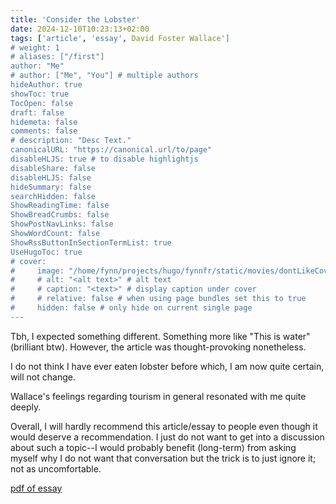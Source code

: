 ```yaml
---
title: 'Consider the Lobster'
date: 2024-12-10T10:23:13+02:00
tags: ['article', 'essay', David Foster Wallace']
# weight: 1
# aliases: ["/first"]
author: "Me"
# author: ["Me", "You"] # multiple authors
hideAuthor: true
showToc: true
TocOpen: false
draft: false
hidemeta: false
comments: false
# description: "Desc Text."
canonicalURL: "https://canonical.url/to/page"
disableHLJS: true # to disable highlightjs
disableShare: false
disableHLJS: false
hideSummary: false
searchHidden: false
ShowReadingTime: false
ShowBreadCrumbs: false
ShowPostNavLinks: false
ShowWordCount: false
ShowRssButtonInSectionTermList: true
UseHugoToc: true
# cover:
#     image: "/home/fynn/projects/hugo/fynnfr/static/movies/dontLikeCover.png" # image path/url
#     # alt: "<alt text>" # alt text
#     # caption: "<text>" # display caption under cover
#     # relative: false # when using page bundles set this to true
#     hidden: false # only hide on current single page
---
```

Tbh, I expected something different. Something more like "This is water" (brilliant btw). However, the article was thought-provoking nonetheless.

I do not think I have ever eaten lobster before which, I am now quite certain, will not change.

Wallace's feelings regarding tourism in general resonated with me quite deeply.

Overall, I will hardly recommend this article/essay to people even though it would deserve a recommendation. I just do not want to get into a discussion about such a topic--I would probably benefit (long-term) from asking myself why I do not want that conversation but the trick is to just ignore it; not as uncomfortable.

[pdf of essay](https://faculty.etsu.edu/odonnell/readings/lobster_dfwallace.pdf)
